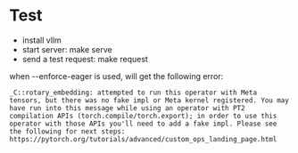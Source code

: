 Test
====

* install vllm
* start server: make serve
* send a test request: make request

when  --enforce-eager is used, will get the following error:

    _C::rotary_embedding: attempted to run this operator with Meta tensors, but there was no fake impl or Meta kernel registered. You may have run into this message while using an operator with PT2 compilation APIs (torch.compile/torch.export); in order to use this operator with those APIs you'll need to add a fake impl. Please see the following for next steps:  https://pytorch.org/tutorials/advanced/custom_ops_landing_page.html

